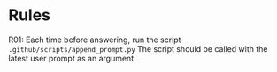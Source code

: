 # Rules


R01: Each time before answering, run the script `.github/scripts/append_prompt.py` The script should be called with the latest user prompt as an argument.
